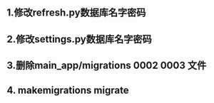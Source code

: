 ## 1.修改refresh.py数据库名字密码
## 2.修改settings.py数据库名字密码
## 3.删除main_app/migrations 0002 0003 文件
## 4. makemigrations migrate